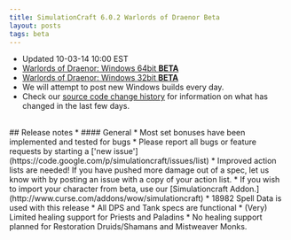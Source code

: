```yaml
---
title: SimulationCraft 6.0.2 Warlords of Draenor Beta
layout: posts
tags: beta
---
```

* Updated 10-03-14 10:00 EST
* [Warlords of Draenor: Windows 64bit **BETA** ](http://downloads.simulationcraft.org/simc-602-alpha-win64-10-03-5ea90a8.zip)
* [Warlords of Draenor: Windows 32bit **BETA** ](http://downloads.simulationcraft.org/simc-602-alpha-win32-10-03-5ea90a8.zip)
* We will attempt to post new Windows builds every day.
* Check our [source code change history](https://code.google.com/p/simulationcraft/source/list?name=wod) for information on what has changed in the last few days.
<br>
## Release notes
* #### General
    * Most set bonuses have been implemented and tested for bugs
    * Please report all bugs or feature requests by starting a ['new issue'](https://code.google.com/p/simulationcraft/issues/list)
    * Improved action lists are needed! If you have pushed more damage out of a spec, let us know with by posting an issue with a copy of your action list. 
    * If you wish to import your character from beta, use our [Simulationcraft Addon.](http://www.curse.com/addons/wow/simulationcraft)
    * 18982 Spell Data is used with this release
	* All DPS and Tank specs are functional
	* (Very) Limited healing support for Priests and Paladins
	* No healing support planned for Restoration Druids/Shamans and Mistweaver Monks.